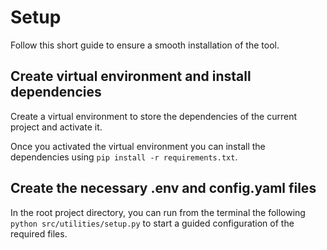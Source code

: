 # Setup

Follow this short guide to ensure a smooth installation of the tool.

## Create virtual environment and install dependencies

Create a virtual environment to store the dependencies of the current project and activate it.

Once you activated the virtual environment you can install the dependencies using `pip install -r requirements.txt`.

## Create the necessary .env and config.yaml files

In the root project directory, you can run from the terminal the following `python src/utilities/setup.py` to start a guided configuration of the required files.
